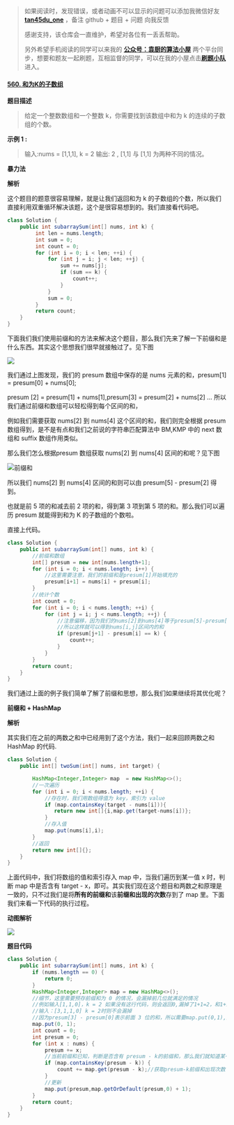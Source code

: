 > 如果阅读时，发现错误，或者动画不可以显示的问题可以添加我微信好友  **[tan45du_one](https://raw.githubusercontent.com/tan45du/tan45du.github.io/master/个人微信.15egrcgqd94w.jpg)** ，备注  github  + 题目 + 问题  向我反馈
>
> 感谢支持，该仓库会一直维护，希望对各位有一丢丢帮助。
>
> 另外希望手机阅读的同学可以来我的 <u>[**公众号：袁厨的算法小屋**](https://raw.githubusercontent.com/tan45du/test/master/微信图片_20210320152235.2pthdebvh1c0.png)</u> 两个平台同步，想要和题友一起刷题，互相监督的同学，可以在我的小屋点击<u>[**刷题小队**](https://raw.githubusercontent.com/tan45du/test/master/微信图片_20210320152235.2pthdebvh1c0.png)</u>进入。 

#### [560. 和为K的子数组](https://leetcode-cn.com/problems/subarray-sum-equals-k/)

**题目描述**

> 给定一个整数数组和一个整数 k，你需要找到该数组中和为 k 的连续的子数组的个数。

**示例 1 :**

> 输入:nums = [1,1,1], k = 2
> 输出: 2 , [1,1] 与 [1,1] 为两种不同的情况。

**暴力法**

**解析**

这个题目的题意很容易理解，就是让我们返回和为 k 的子数组的个数，所以我们直接利用双重循环解决该题，这个是很容易想到的。我们直接看代码吧。

```java
class Solution {
    public int subarraySum(int[] nums, int k) {
         int len = nums.length;
         int sum = 0;
         int count = 0;
         for (int i = 0; i < len; ++i) {
             for (int j = i; j < len; ++j) {
                 sum += nums[j];
                 if (sum == k) {
                     count++;
                 }
             }
             sum = 0;
         }
         return count;
    }
}
```

下面我们我们使用前缀和的方法来解决这个题目，那么我们先来了解一下前缀和是什么东西。其实这个思想我们很早就接触过了。见下图

![](https://cdn.jsdelivr.net/gh/tan45du/github.io.phonto2@master/myphoto/微信截图_20210113193831.4wk2b9zc8vm0.png)

我们通过上图发现，我们的 presum 数组中保存的是 nums 元素的和，presum[1] = presum[0] + nums[0];

presum [2] = presum[1] + nums[1],presum[3] = presum[2] + nums[2] ... 所以我们通过前缀和数组可以轻松得到每个区间的和，

例如我们需要获取 nums[2] 到 nums[4] 这个区间的和，我们则完全根据 presum 数组得到，是不是有点和我们之前说的字符串匹配算法中 BM,KMP 中的 next 数组和 suffix 数组作用类似。

那么我们怎么根据presum 数组获取 nums[2] 到 nums[4] 区间的和呢？见下图

![前缀和](https://cdn.jsdelivr.net/gh/tan45du/github.io.phonto2@master/myphoto/前缀和.77twdj3gpkg0.png)

所以我们 nums[2] 到 nums[4] 区间的和则可以由 presum[5] - presum[2] 得到。

也就是前 5 项的和减去前 2 项的和，得到第 3 项到第 5 项的和。那么我们可以遍历 presum 就能得到和为 K 的子数组的个数啦。

直接上代码。

```java
class Solution {
    public int subarraySum(int[] nums, int k) {
        //前缀和数组
        int[] presum = new int[nums.length+1];
        for (int i = 0; i < nums.length; i++) {
            //这里需要注意，我们的前缀和是presum[1]开始填充的
            presum[i+1] = nums[i] + presum[i];
        }
        //统计个数
        int count = 0;
        for (int i = 0; i < nums.length; ++i) {
            for (int j = i; j < nums.length; ++j) {
                //注意偏移，因为我们的nums[2]到nums[4]等于presum[5]-presum[2]
                //所以这样就可以得到nums[i,j]区间内的和
                if (presum[j+1] - presum[i] == k) {
                    count++;
                }
            }
        }
        return count;
    }
}
```

我们通过上面的例子我们简单了解了前缀和思想，那么我们如果继续将其优化呢？

**前缀和 + HashMap**

**解析**

其实我们在之前的两数之和中已经用到了这个方法，我们一起来回顾两数之和 HashMap 的代码.

```java
class Solution {
    public int[] twoSum(int[] nums, int target) {

        HashMap<Integer,Integer> map  = new HashMap<>();
        //一次遍历
        for (int i = 0; i < nums.length; ++i) {
            //存在时，我们用数组得值为 key，索引为 value
            if (map.containsKey(target - nums[i])){              
               return new int[]{i,map.get(target-nums[i])};
            }
            //存入值
            map.put(nums[i],i);
        }
        //返回
        return new int[]{};
    }
}
```

上面代码中，我们将数组的值和索引存入 map 中，当我们遍历到某一值 x 时，判断 map 中是否含有 target - x，即可。其实我们现在这个题目和两数之和原理是一致的，只不过我们是将**所有的前缀和**该**前缀和出现的次数**存到了 map 里。下面我们来看一下代码的执行过程。

**动图解析**

![](https://img-blog.csdnimg.cn/2021031809231883.gif#pic_center)

**题目代码**

```java
class Solution {
    public int subarraySum(int[] nums, int k) {
        if (nums.length == 0) {
            return 0;
        }
        HashMap<Integer,Integer> map = new HashMap<>();
        //细节，这里需要预存前缀和为 0 的情况，会漏掉前几位就满足的情况
        //例如输入[1,1,0]，k = 2 如果没有这行代码，则会返回0,漏掉了1+1=2，和1+1+0=2的情况
        //输入：[3,1,1,0] k = 2时则不会漏掉
        //因为presum[3] - presum[0]表示前面 3 位的和，所以需要map.put(0,1),垫下底
        map.put(0, 1);
        int count = 0;
        int presum = 0;
        for (int x : nums) {
            presum += x;
            //当前前缀和已知，判断是否含有 presum - k的前缀和，那么我们就知道某一区间的和为 k 了。
            if (map.containsKey(presum - k)) {
                count += map.get(presum - k);//获取presum-k前缀和出现次数
            }
            //更新
            map.put(presum,map.getOrDefault(presum,0) + 1);
        }
        return count;
    }
}
```

